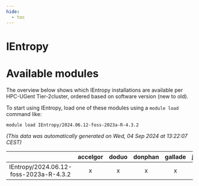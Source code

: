 ```yaml
---
hide:
  - toc
---
```


IEntropy
========

# Available modules


The overview below shows which IEntropy installations are available per HPC-UGent Tier-2cluster, ordered based on software version (new to old).

To start using IEntropy, load one of these modules using a `module load` command like:

```shell
module load IEntropy/2024.06.12-foss-2023a-R-4.3.2
```

*(This data was automatically generated on Wed, 04 Sep 2024 at 13:22:07 CEST)*  

| |accelgor|doduo|donphan|gallade|joltik|shinx|skitty|
| :---: | :---: | :---: | :---: | :---: | :---: | :---: | :---: |
|IEntropy/2024.06.12-foss-2023a-R-4.3.2|x|x|x|x|x|-|x|
